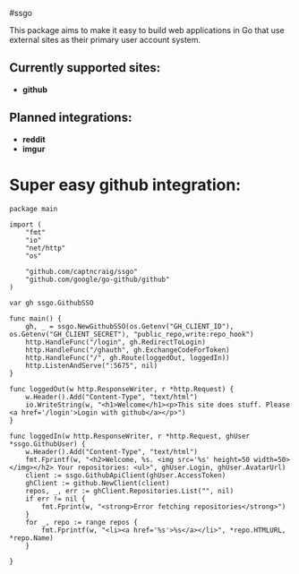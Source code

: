 #ssgo

This package aims to make it easy to build web applications in Go that use external sites as their primary user account system.

## Currently supported sites:
- **github**

## Planned integrations:
- **reddit**
- **imgur**

# Super easy github integration:

    package main
    
    import (
    	"fmt"
    	"io"
    	"net/http"
    	"os"
    
    	"github.com/captncraig/ssgo"
    	"github.com/google/go-github/github"
    )
    
    var gh ssgo.GithubSSO
    
    func main() {
    	gh, _ = ssgo.NewGithubSSO(os.Getenv("GH_CLIENT_ID"), os.Getenv("GH_CLIENT_SECRET"), "public_repo,write:repo_hook")
    	http.HandleFunc("/login", gh.RedirectToLogin)
    	http.HandleFunc("/ghauth", gh.ExchangeCodeForToken)
    	http.HandleFunc("/", gh.Route(loggedOut, loggedIn))
    	http.ListenAndServe(":5675", nil)
    }
    
    func loggedOut(w http.ResponseWriter, r *http.Request) {
    	w.Header().Add("Content-Type", "text/html")
    	io.WriteString(w, "<h1>Welcome</h1><p>This site does stuff. Please <a href='/login'>Login with github</a></p>")
    }
    
    func loggedIn(w http.ResponseWriter, r *http.Request, ghUser *ssgo.GithubUser) {
    	w.Header().Add("Content-Type", "text/html")
    	fmt.Fprintf(w, "<h2>Welcome, %s. <img src='%s' height=50 width=50></img></h2> Your repositories: <ul>", ghUser.Login, ghUser.AvatarUrl)
    	client := ssgo.GithubApiClient(ghUser.AccessToken)
    	ghClient := github.NewClient(client)
    	repos, _, err := ghClient.Repositories.List("", nil)
    	if err != nil {
    		fmt.Fprint(w, "<strong>Error fetching repositories</strong>")
    	}
    	for _, repo := range repos {
    		fmt.Fprintf(w, "<li><a href='%s'>%s</a></li>", *repo.HTMLURL, *repo.Name)
    	}
    
    }
